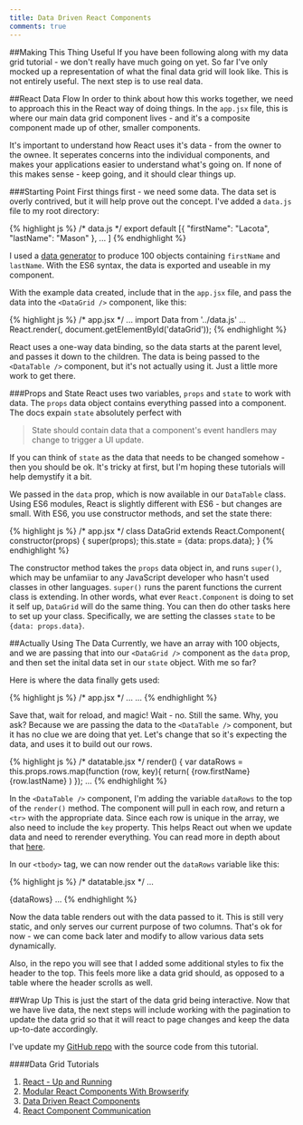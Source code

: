 ```yaml
---
title: Data Driven React Components
comments: true
---
```


##Making This Thing Useful
If you have been following along with my data grid tutorial - we don't really have much going on yet. So far I've only mocked up a representation of what the final data grid will look like. This is not entirely useful. The next step is to use real data.

##React Data Flow
In order to think about how this works together, we need to approach this in the React way of doing things. In the `app.jsx` file, this is where our main data grid component lives - and it's a composite component made up of other, smaller components.

It's important to understand how React uses it's data - from the owner to the ownee. It seperates concerns into the individual components, and makes your applications easier to understand what's going on. If none of this makes sense - keep going, and it should clear things up.

###Starting Point
First things first - we need some data.  The data set is overly contrived, but it will help prove out the concept. I've added a `data.js` file to my root directory:

{% highlight js %}
/* data.js */
export default [{
    "firstName": "Lacota",
    "lastName": "Mason"
},
...
]
{% endhighlight %}

I used a [data generator](http://www.generatedata.com/) to produce 100 objects containing `firstName` and `lastName`. With the ES6 syntax, the data is exported and useable in my component.

With the example data created, include that in the `app.jsx` file, and pass the data into the `<DataGrid />` component, like this:

{% highlight js %}
/* app.jsx */
...
import Data from '../data.js'
...
React.render(<DataGrid data={Data} />, document.getElementById('dataGrid'));
{% endhighlight %}

React uses a one-way data binding, so the data starts at the parent level, and passes it down to the children.  The data is being passed to the `<DataTable />` component, but it's not actually using it. Just a little more work to get there.

###Props and State
React uses two variables, `props` and `state` to work with data.  The `props` data object contains everything passed into a component. The docs expain `state` absolutely perfect with

>State should contain data that a component's event handlers may change to trigger a UI update.

If you can think of `state` as the data that needs to be changed somehow - then you should be ok.  It's tricky at first, but I'm hoping these tutorials will help demystify it a bit.

We passed in the `data` prop, which is now available in our `DataTable` class.  Using ES6 modules, React is slightly different with ES6 - but changes are small.  With ES6, you use constructor methods, and set the state there:

{% highlight js %}
/* app.jsx */
class DataGrid extends React.Component{
  constructor(props) {
    super(props);
    this.state = {data: props.data};
  }
{% endhighlight %}

The constructor method takes the `props` data object in, and runs `super()`, which may be unfamiiar to any JavaScript developer who hasn't used classes in other languages. `super()` runs the parent functions the current class is extending. In other words, what ever `React.Component` is doing to set it self up, `DataGrid` will do the same thing. You can then do other tasks here to set up your class.  Specifically, we are setting the classes `state` to be `{data: props.data}`.

##Actually Using The Data
Currently, we have an array with 100 objects, and we are passing that into our `<DataGrid />` component as the `data` prop, and then set the inital data set in our `state` object.  With me so far?

Here is where the data finally gets used:

{% highlight js %}
/* app.jsx */
...
<DataTable rows={this.state.data}/>
...
{% endhighlight %}

Save that, wait for reload, and magic! Wait - no. Still the same.  Why, you ask?  Because we are passing the data to the `<DataTable />` component, but it has no clue we are doing that yet. Let's change that so it's expecting the data, and uses it to build out our rows.

{% highlight js %}
/* datatable.jsx */
render() {
  var dataRows = this.props.rows.map(function (row, key){
    return(
      <tr key={key}>
        <td className="col-xs-6">{row.firstName}</td>
        <td className="col-xs-6">{row.lastName}</td>
      </tr>
    )
  });
  ...
{% endhighlight %}

In the `<DataTable />` component, I'm adding the variable `dataRows` to the top of the `render()` method. The component will pull in each row, and return a `<tr>` with the appropriate data. Since each row is unique in the array, we also need to include the `key` property. This helps React out when we update data and need to rerender everything. You can read more in depth about that [here](http://facebook.github.io/react/docs/multiple-components.html#dynamic-children).

In our `<tbody>` tag, we can now render out the `dataRows` variable like this:

{% highlight js %}
/* datatable.jsx */
...
<tbody>
  {dataRows}
</tbody>
...
{% endhighlight %}

Now the data table renders out with the data passed to it. This is still very static, and only serves our current purpose of two columns.  That's ok for now - we can come back later and modify to allow various data sets dynamically.

Also, in the repo you will see that I added some additional styles to fix the header to the top. This feels more like a data grid should, as opposed to a table where the header scrolls as well.


##Wrap Up
This is just the start of the data grid being interactive. Now that we have live data, the next steps will include working with the pagination to update the data grid so that it will react to page changes and keep the data up-to-date accordingly.

I've update my [GitHub repo](https://github.com/kellyjandrews/react-tutorial/tree/modular-build) with the source code from this tutorial.

####Data Grid Tutorials
1. [React - Up and Running]({{site.baseurl}}/2015/03/30/react-up-and-running.html)
2. [Modular React Components With Browserify]({{site.baseurl}}/2015/04/01/modular-react-components-with-browserify.html)
3. [Data Driven React Components]({{site.baseurl}}/2015/04/08/data-driven-react-components.html)
4. [React Component Communication]({{site.baseurl}}/2015/04/09/react-component-communication.html)
